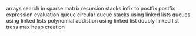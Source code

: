 arrays
search in sparse matrix
recursion
stacks
infix to postfix
postfix expression evaluation
queue
circular queue
stacks using linked lists
queues using linked lists
polynomial addistion using linked list
doubly linked list
tress
max heap creation
